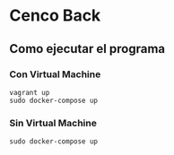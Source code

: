 # Cenco Back

## Como ejecutar el programa

### Con Virtual Machine 

```
vagrant up
sudo docker-compose up
```




### Sin Virtual Machine 

```
sudo docker-compose up
```
